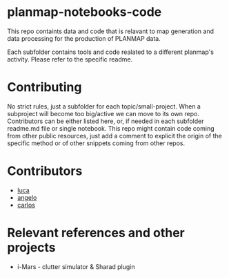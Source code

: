 # planmap-notebooks-code

This repo containts data and code that is relavant to map generation and data processing for the production of PLANMAP data.

Each subfolder contains tools and code realated to a different planmap's activity. Please refer to the specific readme.

# Contributing
No strict rules, just a subfolder for each topic/small-project. When a subproject will become too big/active we can move to its own repo. 
Contributors can be either listed here, or, if needed in each subfolder readme.md file or single notebook.
This repo might contain code coming from other public resources, just add a comment to explicit the origin of the specific method or of other snippets coming from other repos. 

# Contributors
- [luca](https://github.com/luca-penasa)
- [angelo](https://github.com/aprossi)
- [carlos](https://github.com/chbrandt)

# Relevant references and other projects

* i-Mars - clutter simulator & Sharad plugin

